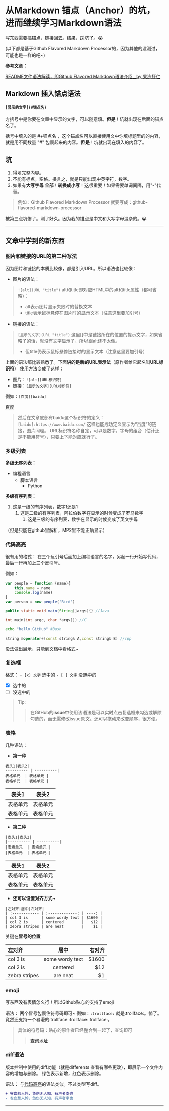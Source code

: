 从Markdown 锚点（Anchor）的坑，进而继续学习Markdown语法
========
写东西需要插锚点，链接回去。结果，踩坑了。:sob:

(以下都是基于Github Flavored Markdown Processor的，因为其他的没测过，可能也是一样的吧~)

**参考文章：**

[README文件语法解读，即Github Flavored Markdown语法介绍__by 果冻虾仁](https://github.com/guodongxiaren/README 'Repo里面还有github支持的emoji的查询~')

## Markdown 插入锚点语法 ##

#### `[显示的文字](#锚点名)` ####
方括号中是你要在文章中显示的文字，可以随意填。**但是**！坑就出现在后面的锚点名了。

括号中填入的是 #+锚点名 ，这个锚点名可以直接使用文中你填标题里的的内容，就是用不同数量 "#" 包裹起来的内容。**但是**！坑就出现在填入的内容了。
## 坑 ## 
1. 得填完整内容。
2. 不能有标点，空格。换言之，就是只能出现中英字符，数字。
3. 如果有**大写字母** **全部**！**转换成小写**！这很重要！如果需要单词间隔，用"-"代替。
> 例如：Github Flavored Markdown Processor 就要写成：github-flavored-markdown-processor

被第三点坑惨了。测了好久。因为我的锚点是中文和大写字母混杂的。:sob:

----
## 文章中学到的新东西 ##

### 图片和链接的URL的第二种写法 ###
因为图片和链接的本质比较像，都是引入URL。所以语法也比较像：

- 图片的语法：
> `![alt](URL "title")`
> alt和title即对应HTML中的alt和title属性（都可省略）：
> - alt表示图片显示失败时的替换文本
> - title表示鼠标悬停在图片时的显示文本（注意这里要加引号）

- 链接的语法：
> `[显示的文字](URL "title")`
> 这里[]中是链接所在的位置的提示文字，如果省略了的话，就没有文字显示了，所以跟alt还不太像。
> - 但title仍表示鼠标悬停链接时的显示文本（注意这里要加引号）

上面的语法都比较熟悉了。下面**讲的是新的URL表示法**（原作者给它起名叫**URL标识符**）
使用方法变成了这样：
- 图片：`![alt][URL标识符]`
- 链接：`[显示的文字][URL标识符]`

例如：`[百度][baidu]`

[百度][baidu]
> 然后在文章底部有baidu这个标识符的定义：
>`[baidu]:https://www.baidu.com/`
> 这样也能成功定义显示为“百度”的链接，图片同理。
> URL标识符名称自定，可以是数字，字母的组合（估计还是不能用符号），只要上下能对应就行了。

### 多级列表 ###
**多级无序列表：**

* 编程语言
    * 脚本语言
        * Python

**多级有序列表：**

1. 这是一级的有序列表，数字1还是1
   1. 这是二级的有序列表，阿拉伯数字在显示的时候变成了罗马数字
      1. 这是三级的有序列表，数字在显示的时候变成了英文字母

（但是只能在github里解析，MP2里不能正确显示）

### 代码高亮 ###
很有用的格式：
在三个反引号后面加上编程语言的名字，另起一行开始写代码，最后一行再加上三个反引号。

例如：
```javascript
var people = function (name){
	this.name = name
	console.log(name)
}
var person = new people('Bird')
```
```Java
public static void main(String[]args){} //Java
```
```c
int main(int argc, char *argv[]) //C
```
```Bash
echo "hello GitHub" #Bash
```
```cpp
string &operator+(const string& A,const string& B) //cpp
```
没法做出展示，只能到文档中看格式~

### 复选框 ###

格式：
`- [x] 文字` 选中的
`- [ ] 文字` 没选中的 

- [x] 选中的
- [ ] 没选中的

> Tip:
>> 在GitHub的**issue**中使用该语法是可以实时点击复选框来勾选或解除勾选的，而无需修改issue原文。还可以拖动来改变顺序，很方便。

### 表格 ###

几种语法：

- **第一种**

```
表头1|表头2|
---------- | ----------|
表格单元  | 表格单元 |
表格单元  | 表格单元 |
```

表头1|表头2|
---------- | ----------|
表格单元  | 表格单元 |
表格单元  | 表格单元 |

- **第二种**

```
|表头1|表头2|
|---------- | ----------|
|表格单元  | 表格单元 |
|表格单元  | 表格单元 |
```

 |表头1|表头2|
|---------- | ----------|
|表格单元  | 表格单元 |
|表格单元  | 表格单元 |

- **还可以设置对齐方式~**

```
|左对齐|居中|右对齐|
| :------------ | :-------------: | ----: |
| col 3 is      | some wordy text | $1600 |
| col 2 is      | centered        |   $12 |
| zebra stripes | are neat        |    $1 |
```
关键在**冒号的位置**

|左对齐|居中|右对齐|
| :---------- | :----------: | ----------: |
| col 3 is      | some wordy text | $1600 |
| col 2 is      | centered        |   $12 |
| zebra stripes | are neat        |    $1 |

### emoji ###
写东西没有表情怎么行！所以Github贴心的支持了emoji

语法：
两个冒号包裹住符号码即可~
例如：`:trollface:` 就是:trollface:。惊了。竟然还支持一个暴漫的:trollface::trollface::trollface:。

> 具体的符号码：贴心的原作者已经整合到一起了，查询即可
> 
> >[查询地址](https://github.com/guodongxiaren/README/blob/master/emoji.md "作者：果冻虾仁")

### diff语法 ###
版本控制中使用的diff功能（就是differents 查看有哪些更改），即展示一个文件内容的增加与删除。
绿色表示新增，红色表示删除。

语法：
与[代码高亮](#代码高亮)的语法类似。不过类型写diff。


```diff
+ 雀血惹人怜，鱼伤无人知，有声者幸也
- 雀血惹人怜，鱼伤无人知，有声者幸也
```

--------
[baidu]:https://www.baidu.com/




